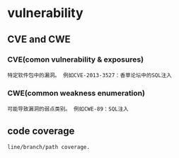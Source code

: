 # vulnerability
## CVE and CWE
### CVE(comon vulnerability & exposures)
	特定软件包中的漏洞。 例如CVE-2013-3527：香草论坛中的SQL注入 
### CWE(common weakness enumeration)
	可能导致漏洞的弱点类别。 例如CWE-89：SQL注入 
## code coverage
	line/branch/path coverage.